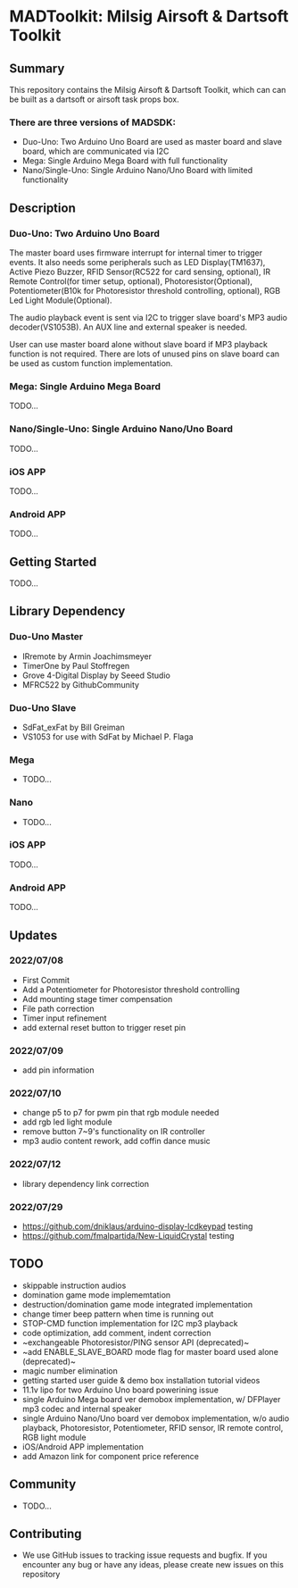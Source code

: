 # MADToolkit: Milsig Airsoft & Dartsoft Toolkit

## Summary
This repository contains the Milsig Airsoft & Dartsoft Toolkit, which can can be built as a dartsoft or airsoft task props box. 

### There are three versions of MADSDK: 
* Duo-Uno: Two Arduino Uno Board are used as master board and slave board, which are communicated via I2C
* Mega: Single Arduino Mega Board with full functionality
* Nano/Single-Uno: Single Arduino Nano/Uno Board with limited functionality

## Description
### Duo-Uno: Two Arduino Uno Board
The master board uses firmware interrupt for internal timer to trigger events. It also needs some peripherals such as LED Display(TM1637), Active Piezo Buzzer, RFID Sensor(RC522 for card sensing, optional), IR Remote Control(for timer setup, optional), Photoresistor(Optional), Potentiometer(B10k for Photoresistor threshold controlling, optional), RGB Led Light Module(Optional).

The audio playback event is sent via I2C to trigger slave board's MP3 audio decoder(VS1053B). An AUX line and external speaker is needed. 

User can use master board alone without slave board if MP3 playback function is not required. There are lots of unused pins on slave board can be used as custom function implementation.

### Mega: Single Arduino Mega Board
TODO...

### Nano/Single-Uno: Single Arduino Nano/Uno Board
TODO...

### iOS APP
TODO...

### Android APP
TODO...

## Getting Started
TODO...

## Library Dependency
### Duo-Uno Master
* IRremote by Armin Joachimsmeyer
* TimerOne by Paul Stoffregen
* Grove 4-Digital Display by Seeed Studio
* MFRC522 by GithubCommunity
### Duo-Uno Slave
* SdFat_exFat by Bill Greiman
* VS1053 for use with SdFat by Michael P. Flaga

### Mega
* TODO...

### Nano
* TODO...

### iOS APP
TODO...

### Android APP
TODO...

## Updates
### 2022/07/08
* First Commit
* Add a Potentiometer for Photoresistor threshold controlling
* Add mounting stage timer compensation
* File path correction
* Timer input refinement
* add external reset button to trigger reset pin
### 2022/07/09
* add pin information
### 2022/07/10
* change p5 to p7 for pwm pin that rgb module needed
* add rgb led light module
* remove button 7~9's functionality on IR controller
* mp3 audio content rework, add coffin dance music
### 2022/07/12
* library dependency link correction
### 2022/07/29
* https://github.com/dniklaus/arduino-display-lcdkeypad testing
* https://github.com/fmalpartida/New-LiquidCrystal testing

## TODO
* skippable instruction audios
* domination game mode implememtation
* destruction/domination game mode integrated implementation
* change timer beep pattern when time is running out
* STOP-CMD function implementation for I2C mp3 playback
* code optimization, add comment, indent correction
* ~exchangeable Photoresistor/PING sensor API (deprecated)~
* ~add ENABLE_SLAVE_BOARD mode flag for master board used alone (deprecated)~
* magic number elimination
* getting started user guide & demo box installation tutorial videos
* 11.1v lipo for two Arduino Uno board powerining issue
* single Arduino Mega board ver demobox implementation, w/ DFPlayer mp3 codec and internal speaker
* single Arduino Nano/Uno board ver demobox implementation, w/o audio playback, Photoresistor, Potentiometer, RFID sensor, IR remote control, RGB light module
* iOS/Android APP implementation
* add Amazon link for component price reference

## Community
* TODO...

## Contributing
* We use GitHub issues to tracking issue requests and bugfix. If you encounter any bug or have any ideas, please create new issues on this repository
